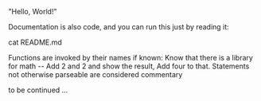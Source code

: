 "Hello, World!"

Documentation is also code, and you can run this just by reading it:

cat README.md

Functions are invoked by their names if known:
Know that there is a library for math --
Add 2 and 2 and show the result,
Add four to that.
Statements not otherwise parseable are considered commentary

to be continued ...
